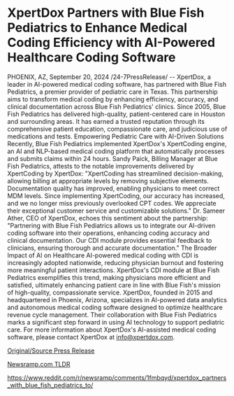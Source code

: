 # XpertDox Partners with Blue Fish Pediatrics to Enhance Medical Coding Efficiency with AI-Powered Healthcare Coding Software

PHOENIX, AZ, September 20, 2024 /24-7PressRelease/ -- XpertDox, a leader in AI-powered medical coding software, has partnered with Blue Fish Pediatrics, a premier provider of pediatric care in Texas. This partnership aims to transform medical coding by enhancing efficiency, accuracy, and clinical documentation across Blue Fish Pediatrics' clinics.  Since 2005, Blue Fish Pediatrics has delivered high-quality, patient-centered care in Houston and surrounding areas. It has earned a trusted reputation through its comprehensive patient education, compassionate care, and judicious use of medications and tests.  Empowering Pediatric Care with AI-Driven Solutions Recently, Blue Fish Pediatrics implemented XpertDox's XpertCoding engine, an AI and NLP-based medical coding platform that automatically processes and submits claims within 24 hours.  Sandy Paick, Billing Manager at Blue Fish Pediatrics, attests to the notable improvements delivered by XpertCoding by XpertDox: "XpertCoding has streamlined decision-making, allowing billing at appropriate levels by removing subjective elements. Documentation quality has improved, enabling physicians to meet correct MDM levels. Since implementing XpertCoding, our accuracy has increased, and we no longer miss previously overlooked CPT codes. We appreciate their exceptional customer service and customizable solutions."  Dr. Sameer Ather, CEO of XpertDox, echoes this sentiment about the partnership: "Partnering with Blue Fish Pediatrics allows us to integrate our AI-driven coding software into their operations, enhancing coding accuracy and clinical documentation. Our CDI module provides essential feedback to clinicians, ensuring thorough and accurate documentation."  The Broader Impact of AI on Healthcare AI-powered medical coding with CDI is increasingly adopted nationwide, reducing physician burnout and fostering more meaningful patient interactions. XpertDox's CDI module at Blue Fish Pediatrics exemplifies this trend, making physicians more efficient and satisfied, ultimately enhancing patient care in line with Blue Fish's mission of high-quality, compassionate service.  XpertDox, founded in 2015 and headquartered in Phoenix, Arizona, specializes in AI-powered data analytics and autonomous medical coding software designed to optimize healthcare revenue cycle management. Their collaboration with Blue Fish Pediatrics marks a significant step forward in using AI technology to support pediatric care.  For more information about XpertDox's AI-assisted medical coding software, please contact XpertDox at info@xpertdox.com. 

[Original/Source Press Release](https://www.24-7pressrelease.com/press-release/514506/xpertdox-partners-with-blue-fish-pediatrics-to-enhance-medical-coding-efficiency-with-ai-powered-healthcare-coding-software)
                    

[Newsramp.com TLDR](None) 

https://www.reddit.com/r/newsramp/comments/1fmbqyd/xpertdox_partners_with_blue_fish_pediatrics_to/